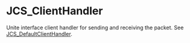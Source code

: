 # JCS_ClientHandler

Unite interface client handler for sending and receiving the packet. 
See [JCS_DefaultClientHandler](?page=Network_sl_JCS_DefaultClientHandler).
